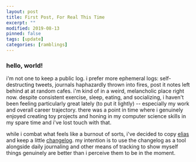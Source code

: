 ```yaml
---
layout: post
title: First Post, For Real This Time
excerpt: ""
modified: 2019-08-13
pinned: false
tags: [update]
categories: [ramblings]
---
```


### hello, world!

i'm not one to keep a public log. i prefer more ephemeral logs: self-destructing tweets, journals haphazardly thrown into fires, post it notes left behind at at random cafes. i'm kind of in a weird, melancholic place right now. despite consistent exercise, sleep, eating, and socializing, i haven't been feeling particularly great lately (to put it lightly) -- especially my work and overall career trajectory. there was a point in time where i genuinely enjoyed creating toy projects and honing in my computer science skills in my spare time and i've lost touch with that.

while i combat what feels like a burnout of sorts, i've decided to copy [elias](https://ageof.info/logs/) and keep a little [changelog](/changelog). my intention is to use the changelog as a tool alongside daily journaling and other means of tracking to show myself things genuinely are better than i perceive them to be in the moment.
